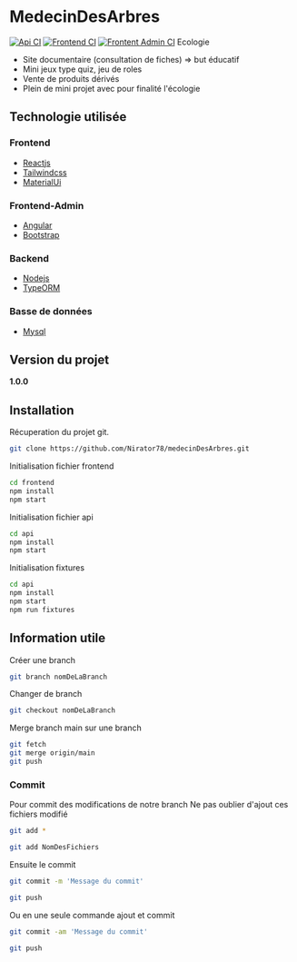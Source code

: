 # MedecinDesArbres
[![Api CI](https://github.com/Nirator78/medecinDesArbres/actions/workflows/api.js.yml/badge.svg?branch=main)](https://github.com/Nirator78/medecinDesArbres/actions/workflows/api.js.yml)
[![Frontend CI](https://github.com/Nirator78/medecinDesArbres/actions/workflows/frontend.js.yml/badge.svg?branch=main)](https://github.com/Nirator78/medecinDesArbres/actions/workflows/frontend.js.yml)
[![Frontent Admin CI](https://github.com/Nirator78/medecinDesArbres/actions/workflows/frontent-admin.js.yml/badge.svg?branch=main)](https://github.com/Nirator78/medecinDesArbres/actions/workflows/frontent-admin.js.yml)
Ecologie
- Site documentaire (consultation de fiches) => but éducatif
- Mini jeux type quiz, jeu de roles
- Vente de produits dérivés
- Plein de mini projet avec pour finalité l'écologie

## Technologie utilisée
### Frontend
- [Reactjs](https://fr.reactjs.org/)
- [Tailwindcss](https://tailwindcss.com/)
- [MaterialUi](https://mui.com/)
### Frontend-Admin
- [Angular](https://angular.io/)
- [Bootstrap](https://getbootstrap.com/)
### Backend
- [Nodejs](https://nodejs.org/fr/)
- [TypeORM](https://typeorm.io/#/)
### Basse de données
- [Mysql](https://www.mysql.com/fr/)
## Version du projet
**1.0.0**
## Installation
Récuperation du projet git.
```bash
git clone https://github.com/Nirator78/medecinDesArbres.git
```
Initialisation fichier frontend
```bash
cd frontend
npm install
npm start
```
Initialisation fichier api
```bash
cd api
npm install
npm start
```
Initialisation fixtures
```bash
cd api
npm install
npm start
npm run fixtures
```
## Information utile

Créer une branch
```bash
git branch nomDeLaBranch
```
Changer de branch
```bash
git checkout nomDeLaBranch
```
Merge branch main sur une branch

```bash
git fetch
git merge origin/main
git push
```
### Commit
Pour commit des modifications de notre branch
Ne pas oublier d'ajout ces fichiers modifié
```bash
git add *

git add NomDesFichiers
```
Ensuite le commit 

```bash
git commit -m 'Message du commit'

git push
```

Ou en une seule commande ajout et commit 

```bash
git commit -am 'Message du commit'

git push
```
